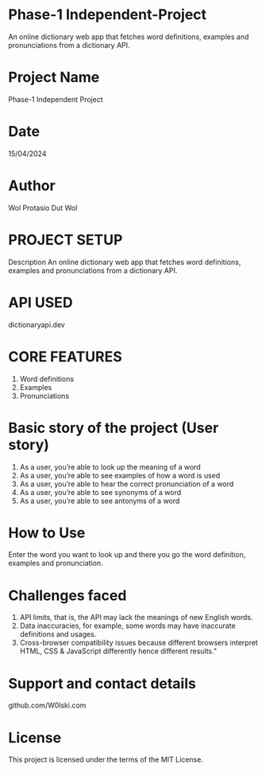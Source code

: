 # Phase-1 Independent-Project
An online dictionary web app that fetches word definitions, examples and pronunciations from a dictionary API.

# Project Name
Phase-1 Independent Project

# Date
15/04/2024

# Author
Wol Protasio Dut Wol

# PROJECT SETUP 
Description
An online dictionary web app that fetches word definitions, examples and pronunciations from a dictionary API.

# API USED 
dictionaryapi.dev

# CORE FEATURES
1. Word definitions 
2. Examples 
3. Pronunciations 

# Basic story of the project (User story)
1. As a user, you’re able to look up the meaning of a word 
2. As a user, you’re able to see examples of how a word is used 
3. As a user, you’re able to hear the correct pronunciation of a word
4. As a user, you’re able to see synonyms of a word 
5. As a user, you’re able to see antonyms of a word

# How to Use
Enter the word you want to look up and there you go the word definition, examples and pronunciation. 

# Challenges faced 
1. API limits, that is, the API may lack the meanings of new English words.
2. Data inaccuracies, for example, some words may have inaccurate definitions and usages.
3. Cross-browser compatibility issues because different browsers interpret HTML, CSS & JavaScript differently hence different results."		

# Support and contact details
github.com/W0lski.com

# License
This project is licensed under the terms of the MIT License.
